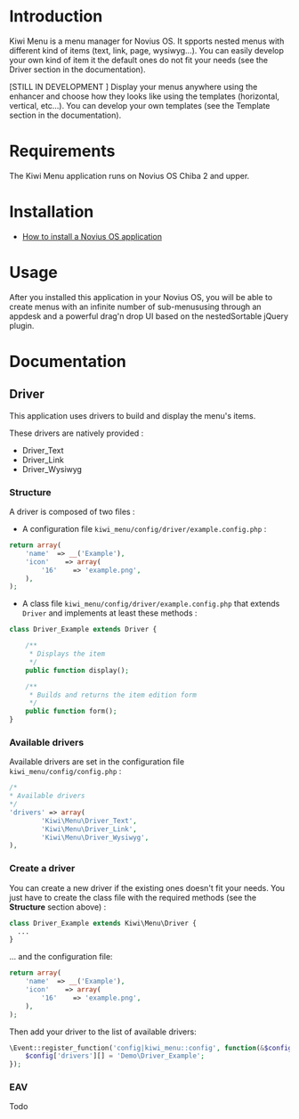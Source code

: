 # Introduction

Kiwi Menu is a menu manager for Novius OS. It spports nested menus with different kind of items (text, link, page, wysiwyg...). You can easily develop your own kind of item it the default ones do not fit your needs (see the Driver section in the documentation).

[STILL IN DEVELOPMENT ] Display your menus anywhere using the enhancer and choose how they looks like using the templates (horizontal, vertical, etc...). You can develop your own templates (see the Template section in the documentation).

# Requirements

The Kiwi Menu application runs on Novius OS Chiba 2 and upper.

# Installation

* [How to install a Novius OS application](http://community.novius-os.org/how-to-install-a-nos-app.html)

# Usage

After you installed this application in your Novius OS, you will be able to create menus with an infinite number of sub-menususing through an appdesk and a powerful drag'n drop UI based on the nestedSortable jQuery plugin.

# Documentation

## Driver

This application uses drivers to build and display the menu's items.

These drivers are natively provided :
* Driver_Text
* Driver_Link
* Driver_Wysiwyg

### Structure

A driver is composed of two files :

* A configuration file `kiwi_menu/config/driver/example.config.php` :

```php
return array(
    'name'	=> __('Example'),
    'icon'    => array(
        '16'    => 'example.png',
    ),
);
```

* A class file `kiwi_menu/config/driver/example.config.php` that extends `Driver` and implements at least these methods :

```php
class Driver_Example extends Driver {

    /**
     * Displays the item
     */
    public function display();

    /**
     * Builds and returns the item edition form
     */
    public function form();
}
```

### Available drivers

Available drivers are set in the configuration file `kiwi_menu/config/config.php` :

```php
/*
* Available drivers
*/
'drivers' => array(
		'Kiwi\Menu\Driver_Text',
		'Kiwi\Menu\Driver_Link',
		'Kiwi\Menu\Driver_Wysiwyg',
),
```

### Create a driver

You can create a new driver if the existing ones doesn't fit your needs. You just have to create the class file with the required methods (see the **Structure** section above) :

```php
class Driver_Example extends Kiwi\Menu\Driver {
  ...
}
```

... and the configuration file:

```php
return array(
    'name'	=> __('Example'),
    'icon'    => array(
        '16'    => 'example.png',
    ),
);
```

Then add your driver to the list of available drivers:

```php
\Event::register_function('config|kiwi_menu::config', function(&$config) {
    $config['drivers'][] = 'Demo\Driver_Example';
});
```

### EAV

Todo
